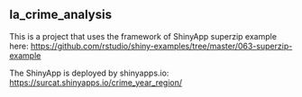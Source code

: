 ## la_crime_analysis
This is a project that uses the framework of ShinyApp superzip example here: https://github.com/rstudio/shiny-examples/tree/master/063-superzip-example

The ShinyApp is deployed by shinyapps.io: https://surcat.shinyapps.io/crime_year_region/
